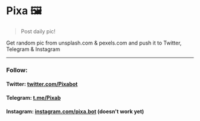 # Pixa :framed_picture:

> Post daily pic!

Get random pic from unsplash.com & pexels.com and push it to Twitter, Telegram & Instagram

---

### Follow:

#### Twitter: [twitter.com/Pixabot](https://twitter.com/Pixabot)

#### Telegram: [t.me/Pixab](https://t.me/Pixab)

#### Instagram: [instagram.com/pixa.bot](https://www.instagram.com/pixa.bot) (doesn't work yet)
